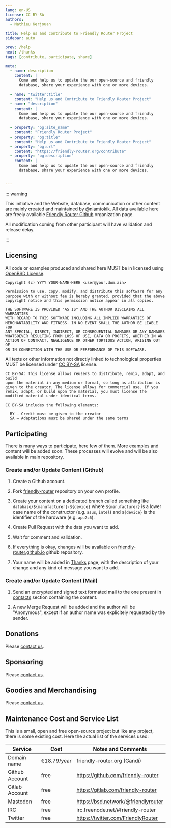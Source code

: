 ```yaml
---
lang: en-US
license: CC BY-SA
authors:
  - Mathieu Kerjouan

title: Help us and contribute to Friendly Router Project
sidebar: auto

prev: /help
next: /thanks
tags: [contribute, participate, share]

meta:
  - name: description
    content: |
      Come and help us to update the our open-source and friendly
      database, share your experience with one or more devices.
      
  - name: "twitter:title"
    content: "Help us and Contribute to Friendly Router Project"
  - name: "description" 
    content: |
      Come and help us to update the our open-source and friendly
      database, share your experience with one or more devices.
      
  - property: "og:site_name"
    content: "Friendly Router Project"
  - property: "og:title"
    content: "Help us and Contribute to Friendly Router Project"
  - property: "og:url"
    content: "https://friendly-router.org/contribute"
  - property: "og:description"
    content: |
      Come and help us to update the our open-source and friendly
      database, share your experience with one or more devices.


---
```


::: warning

This initiative and the Website, database, communication or other
content are mainly created and maintained by
[@niamtokik](https://gitlab.com/niamtokik). All data available here
are freely available [Friendly Router
Github](https://github.com/friendly-router/) organization page.

All modification coming from other participant will have validation
and release delay.

:::

## Licensing

All code or examples produced and shared here MUST be in licensed
using [OpenBSD
License](https://en.wikipedia.org/wiki/ISC_license#OpenBSD_license).

```
Copyright (c) YYYY YOUR-NAME-HERE <user@your.dom.ain>

Permission to use, copy, modify, and distribute this software for any
purpose with or without fee is hereby granted, provided that the above
copyright notice and this permission notice appear in all copies.

THE SOFTWARE IS PROVIDED "AS IS" AND THE AUTHOR DISCLAIMS ALL WARRANTIES
WITH REGARD TO THIS SOFTWARE INCLUDING ALL IMPLIED WARRANTIES OF
MERCHANTABILITY AND FITNESS. IN NO EVENT SHALL THE AUTHOR BE LIABLE FOR
ANY SPECIAL, DIRECT, INDIRECT, OR CONSEQUENTIAL DAMAGES OR ANY DAMAGES
WHATSOEVER RESULTING FROM LOSS OF USE, DATA OR PROFITS, WHETHER IN AN
ACTION OF CONTRACT, NEGLIGENCE OR OTHER TORTIOUS ACTION, ARISING OUT OF
OR IN CONNECTION WITH THE USE OR PERFORMANCE OF THIS SOFTWARE.
```

All texts or other information not directly linked to technological
properties MUST be licensed under [CC
BY-SA](https://creativecommons.org/licenses/by-sa/4.0/) license.

```
CC BY-SA: This license allows reusers to distribute, remix, adapt, and build
upon the material in any medium or format, so long as attribution is
given to the creator. The license allows for commercial use. If you
remix, adapt, or build upon the material, you must license the
modified material under identical terms. 

CC BY-SA includes the following elements:

  BY – Credit must be given to the creator
  SA – Adaptations must be shared under the same terms
```

## Participating

There is many ways to participate, here few of them. More examples and
content will be added soon. These processes will evolve and will be
also available in main repository.

### Create and/or Update Content (Github)

 1. Create a Github account.

 2. Fork
    [friendly-router](https://github.com/friendly-router/friendly-router)
    repository on your own profile.

 3. Create your content on a dedicated branch called something like
    `database/${manufacturer}-${device}` where `${manufacturer}` is a
    lower case name of the constructor (e.g. `asus`, `intel`) and
    `${device}` is the identifier of the hardware (e.g. `apu2c6`).
 
 4. Create Pull Request with the data you want to add.
 
 5. Wait for comment and validation.
 
 6. If everything is okay, changes will be available on
    [friendly-router.github.io](https://github.com/friendly-router/friendly-router.github.io)
    github repository.
    
 7. Your name will be added in [Thanks](/thanks) page, with the
    description of your change and any kind of message you want to
    add.

### Create and/or Update Content (Mail)

 1. Send an encrypted and signed text formated mail to the one present
    in [contacts](/contact) section containing the content.
    
 2. A new Merge Request will be added and the author will be
    "Anonymous", except if an author name was explicitely requested by
    the sender.

## Donations

Please [contact us](/contact).

## Sponsoring

Please [contact us](/contact).

## Goodies and Merchandising

Please [contact us](/contact).

## Maintenance Cost and Service List

This is a small, open and free open-source project but like any
project, there is some existing cost. Here the actual list of the
services used:

| Service        | Cost        | Notes and Comments                  |
|----------------|-------------|-------------------------------------|
| Domain name    | €18.79/year | friendly-router.org (Gandi)         |
| Github Account | free        | https://github.com/friendly-router  |
| Gitlab Account | free        | https://gitlab.com/friendly-router  |
| Mastodon       | free        | https://bsd.network/@friendlyrouter |
| IRC            | free        | irc.freenode.net/#friendly-router   |
| Twitter        | free        | https://twitter.com/FriendlyRouter  |

